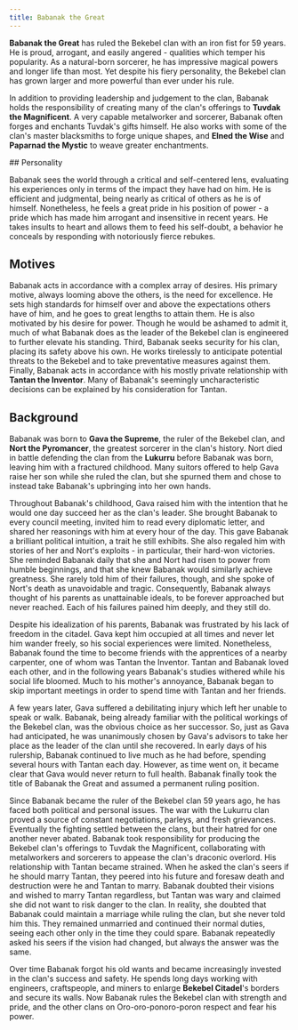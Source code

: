 ```yaml
---
title: Babanak the Great
---
```


**Babanak the Great** has ruled the Bekebel clan with an iron fist for 59 years. He is proud, arrogant, and easily angered - qualities which temper his popularity. As a natural-born sorcerer, he has impressive magical powers and longer life than most. Yet despite his fiery personality, the Bekebel clan has grown larger and more powerful than ever under his rule.

In addition to providing leadership and judgement to the clan, Babanak holds the responsibility of creating many of the clan's offerings to **Tuvdak the Magnificent**. A very capable metalworker and sorcerer, Babanak often forges and enchants Tuvdak's gifts himself. He also works with some of the clan's master blacksmiths to forge unique shapes, and **Elned the Wise** and **Paparnad the Mystic** to weave greater enchantments.

<spoiler>
## Personality

Babanak sees the world through a critical and self-centered lens, evaluating his experiences only in terms of the impact they have had on him. He is efficient and judgmental, being nearly as critical of others as he is of himself. Nonetheless, he feels a great pride in his position of power - a pride which has made him arrogant and insensitive in recent years. He takes insults to heart and allows them to feed his self-doubt, a behavior he conceals by responding with notoriously fierce rebukes.

## Motives

Babanak acts in accordance with a complex array of desires. His primary motive, always looming above the others, is the need for excellence. He sets high standards for himself over and above the expectations others have of him, and he goes to great lengths to attain them. He is also motivated by his desire for power. Though he would be ashamed to admit it, much of what Babanak does as the leader of the Bekebel clan is engineered to further elevate his standing. Third, Babanak seeks security for his clan, placing its safety above his own. He works tirelessly to anticipate potential threats to the Bekebel and to take preventative measures against them. Finally, Babanak acts in accordance with his mostly private relationship with **Tantan the Inventor**. Many of Babanak's seemingly uncharacteristic decisions can be explained by his consideration for Tantan.

## Background

Babanak was born to **Gava the Supreme**, the ruler of the Bekebel clan, and **Nort the Pyromancer**, the greatest sorcerer in the clan's history. Nort died in battle defending the clan from the **Lukurru** before Babanak was born, leaving him with a fractured childhood. Many suitors offered to help Gava raise her son while she ruled the clan, but she spurned them and chose to instead take Babanak's upbringing into her own hands.

Throughout Babanak's childhood, Gava raised him with the intention that he would one day succeed her as the clan's leader. She brought Babanak to every council meeting, invited him to read every diplomatic letter, and shared her reasonings with him at every hour of the day. This gave Babanak a brilliant political intuition, a trait he still exhibits. She also regaled him with stories of her and Nort's exploits - in particular, their hard-won victories. She reminded Babanak daily that she and Nort had risen to power from humble beginnings, and that she knew Babanak would similarly achieve greatness. She rarely told him of their failures, though, and she spoke of Nort's death as unavoidable and tragic. Consequently, Babanak always thought of his parents as unattainable ideals, to be forever approached but never reached. Each of his failures pained him deeply, and they still do.

Despite his idealization of his parents, Babanak was frustrated by his lack of freedom in the citadel. Gava kept him occupied at all times and never let him wander freely, so his social experiences were limited. Nonetheless, Babanak found the time to become friends with the apprentices of a nearby carpenter, one of whom was Tantan the Inventor. Tantan and Babanak loved each other, and in the following years Babanak's studies withered while his social life bloomed. Much to his mother's annoyance, Babanak began to skip important meetings in order to spend time with Tantan and her friends.

A few years later, Gava suffered a debilitating injury which left her unable to speak or walk. Babanak, being already familiar with the political workings of the Bekebel clan, was the obvious choice as her successor. So, just as Gava had anticipated, he was unanimously chosen by Gava's advisors to take her place as the leader of the clan until she recovered. In early days of his rulership, Babanak continued to live much as he had before, spending several hours with Tantan each day. However, as time went on, it became clear that Gava would never return to full health. Babanak finally took the title of Babanak the Great and assumed a permanent ruling position.

Since Babanak became the ruler of the Bekebel clan 59 years ago, he has faced both political and personal issues. The war with the Lukurru clan proved a source of constant negotiations, parleys, and fresh grievances. Eventually the fighting settled between the clans, but their hatred for one another never abated. Babanak took responsibility for producing the Bekebel clan's offerings to Tuvdak the Magnificent, collaborating with metalworkers and sorcerers to appease the clan's draconic overlord. His relationship with Tantan became strained. When he asked the clan's seers if he should marry Tantan, they peered into his future and foresaw death and destruction were he and Tantan to marry. Babanak doubted their visions and wished to marry Tantan regardless, but Tantan was wary and claimed she did not want to risk danger to the clan. In reality, she doubted that Babanak could maintain a marriage while ruling the clan, but she never told him this. They remained unmarried and continued their normal duties, seeing each other only in the time they could spare. Babanak repeatedly asked his seers if the vision had changed, but always the answer was the same.

Over time Babanak forgot his old wants and became increasingly invested in the clan's success and safety. He spends long days working with engineers, craftspeople, and miners to enlarge **Bekebel Citadel**'s borders and secure its walls. Now Babanak rules the Bekebel clan with strength and pride, and the other clans on Oro-oro-ponoro-poron respect and fear his power.

</spoiler>
